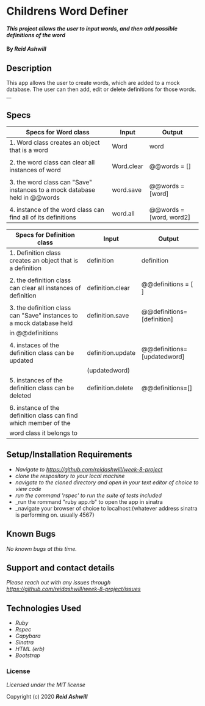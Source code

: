 # Childrens Word Definer

#### _This project allows the user to input words, and then add possible definitions of the word_

#### By _**Reid Ashwill**_

## Description

This app allows the user to create words, which are added to a mock database.  The user can then add, edit or delete definitions for those words.
__
## Specs
| Specs  for Word class                                                          | Input         | Output                          |
|--------------------------------------------------------------------------------|---------------    |--------                     |
| 1. Word class creates an object that is a word                                 | Word              | word                        |
|                                                                                |                   |                             |
| 2. the word class can clear all instances of word                              | Word.clear        | @@words = []                |
|                                                                                |                   |                             |
| 3. the word class can "Save" instances to a mock database held in @@words      | word.save         | @@words = [word]            |
|                                                                                |                   |                             |
| 4. instance of the word class can find all of its definitions                  | word.all          | @@words = [word, word2]     |


| Specs for Definition class                                                     | Input             | Output                      |
|--------------------------------------------------------------------------------|---------------    |--------                     |
| 1. Definition class creates an object that is a definition                     | definition        | definition                  |
|                                                                                |                   |                             |
| 2. the definition class can clear all instances of definition                  | definition.clear  | @@definitions = [ ]         |
|                                                                                |                   |                             |
| 3. the definition class can "Save" instances to a mock database held           | definition.save   | @@definitions=[definition]  | 
|    in @@definitions                                                            |                   |                             |
|                                                                                |                   |                             |
| 4. instaces of the definition class can be updated                             | definition.update | @@definitions=[updatedword] |
|                                                                                |  (updatedword)    |                             |
| 5. instances of the definition class can be deleted                            | definition.delete | @@definitions=[]            |
|                                                                                |                   |                             |
| 6. instance of the definition class can find which member of the               |                   |                             |
|    word class it belongs to                                                    |                   |                             |



## Setup/Installation Requirements

* _Navigate to https://github.com/reidashwill/week-8-project_
* _clone the respository to your local machine_
* _navigate to the cloned directory and open in your text editor of choice to view code_
* _run the command 'rspec' to run the suite of tests included_
* _run the rommand "ruby app.rb" to open the app in sinatra
* _navigate your browser of choice to localhost:{whatever address sinatra is performing on.  usually 4567}



## Known Bugs

_No known bugs at this time._

## Support and contact details

_Please reach out with any issues through https://github.com/reidashwill/week-8-project/issues_

## Technologies Used

* _Ruby_
* _Rspec_
* _Capybara_
* _Sinatra_
* _HTML (erb)_
* _Bootstrap_

### License

*Licensed under the MIT license*

Copyright (c) 2020 **_Reid Ashwill_**